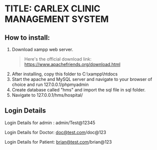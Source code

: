 # **TITLE: CARLEX CLINIC MANAGEMENT SYSTEM**

## **How to install:**
1. Download xampp web server. 
   > Here's the official download link: https://www.apachefriends.org/download.html
2. After installing, copy this folder to C:\xampp\htdocs
3. Start the apache and MySQL server and navigate to your browser of choice and run 127.0.0.1/phpmyadmin
4. Create database called "hms" and import the sql file in sql folder.
5. Navigate to 127.0.0.1/hms/hospital/  


## **Login Details**
Login Details for admin : admin/Test@12345

Login Details for Doctor: doc@test.com/doc@123

Login Details for Patient: brian@test.com/brian@123

